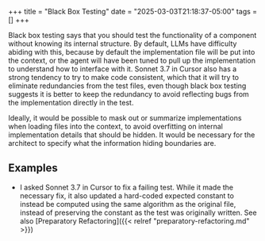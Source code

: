 +++
title = "Black Box Testing"
date = "2025-03-03T21:18:37-05:00"
tags = []
+++

Black box testing says that you should test the functionality of a component
without knowing its internal structure.  By default, LLMs have difficulty
abiding with this, because by default the implementation file will be put into
the context, or the agent will have been tuned to pull up the implementation
to understand how to interface with it.  Sonnet 3.7 in Cursor also has a
strong tendency to try to make code consistent, which that it will try to
eliminate redundancies from the test files, even though black box testing
suggests it is better to keep the redundancy to avoid reflecting bugs from the
implementation directly in the test.

Ideally, it would be possible to mask out or summarize implementations when
loading files into the context, to avoid overfitting on internal
implementation details that should be hidden.  It would be necessary for the
architect to specify what the information hiding boundaries are.

## Examples

- I asked Sonnet 3.7 in Cursor to fix a failing test.  While it made the
  necessary fix, it also updated a hard-coded expected constant to instead be
  computed using the same algorithm as the original file, instead of
  preserving the constant as the test was originally written.  See also
  [Preparatory Refactoring]({{< relref "preparatory-refactoring.md" >}})
